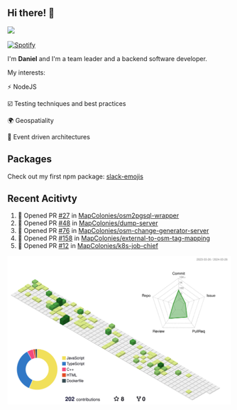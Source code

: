 ## Hi there! 👋

<p>
  <img src="https://github-readme-stats.vercel.app/api?username=syncush&theme=tokyonight">
</p>

[![Spotify](https://novatorem-rust.vercel.app/api/spotify)](https://open.spotify.com/user/syncush)

I'm **Daniel** and I'm a team leader and a backend software developer.

My interests:

⚡ NodeJS

☑️ Testing techniques and best practices

🌍 Geospatiality

🧠 Event driven architectures

## Packages
Check out my first npm package: [slack-emojis](https://www.npmjs.com/package/slack-emojis)

## Recent Acitivty
<!--START_SECTION:activity-->
1. 💪 Opened PR [#27](https://github.com/MapColonies/osm2pgsql-wrapper/pull/27) in [MapColonies/osm2pgsql-wrapper](https://github.com/MapColonies/osm2pgsql-wrapper)
2. 💪 Opened PR [#48](https://github.com/MapColonies/dump-server/pull/48) in [MapColonies/dump-server](https://github.com/MapColonies/dump-server)
3. 💪 Opened PR [#76](https://github.com/MapColonies/osm-change-generator-server/pull/76) in [MapColonies/osm-change-generator-server](https://github.com/MapColonies/osm-change-generator-server)
4. 💪 Opened PR [#158](https://github.com/MapColonies/external-to-osm-tag-mapping/pull/158) in [MapColonies/external-to-osm-tag-mapping](https://github.com/MapColonies/external-to-osm-tag-mapping)
5. 💪 Opened PR [#12](https://github.com/MapColonies/k8s-job-chief/pull/12) in [MapColonies/k8s-job-chief](https://github.com/MapColonies/k8s-job-chief)
<!--END_SECTION:activity-->

![contrib](./profile-3d-contrib/profile-green-animate.svg)
